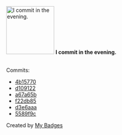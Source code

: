 <img src="https://my-badges.github.io/my-badges/evening-commits.png" alt="I commit in the evening." title="I commit in the evening." width="128">
<strong>I commit in the evening.</strong>
<br><br>

Commits:

- <a href="https://github.com/NCherfaoui/bank-account-config-repo/commit/4b15770b2a45b61cbda69361b9e78ede084d291b">4b15770</a>
- <a href="https://github.com/NCherfaoui/bank-account-app/commit/d109122371c3b68ac2523e9cf7d5848022160689">d109122</a>
- <a href="https://github.com/Aissam-salman/Forme/commit/a67a65b1efa21377d1ff71a283133c096e1ac133">a67a65b</a>
- <a href="https://github.com/Aissam-salman/form-front/commit/f22db8562f548ab2f874078f80c202d7b0cf9cc7">f22db85</a>
- <a href="https://github.com/NCherfaoui/prepa-competences-site/commit/d3e6aaa73af03d85a6dd198cd38b449a561e985f">d3e6aaa</a>
- <a href="https://github.com/NCherfaoui/prepa-competences-site/commit/5589f9c5f6b60b182aaec2ce53f5c9ffb2a0525e">5589f9c</a>


Created by <a href="https://github.com/my-badges/my-badges">My Badges</a>